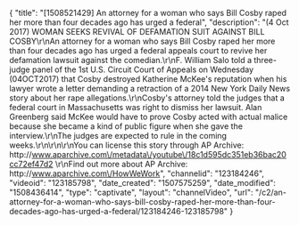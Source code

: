 {
    "title": "[1508521429] An attorney for a woman who says Bill Cosby raped her more than four decades ago has urged a federal",
    "description": "(4 Oct 2017) WOMAN SEEKS REVIVAL OF DEFAMATION SUIT AGAINST BILL COSBY\r\nAn attorney for a woman who says Bill Cosby raped her more than four decades ago has urged a federal appeals court to revive her defamation lawsuit against the comedian.\r\nF. William Salo told a three-judge panel of the 1st U.S. Circuit Court of Appeals on Wednesday (04OCT2017) that Cosby destroyed Katherine McKee's reputation when his lawyer wrote a letter demanding a retraction of a 2014 New York Daily News story about her rape allegations.\r\nCosby's attorney told the judges that a federal court in Massachusetts was right to dismiss her lawsuit. Alan Greenberg said McKee would have to prove Cosby acted with actual malice because she became a kind of public figure when she gave the interview.\r\nThe judges are expected to rule in the coming weeks.\r\n\r\n\r\nYou can license this story through AP Archive: http:\/\/www.aparchive.com\/metadata\/youtube\/18c1d595dc351eb36bac20cc72ef47d2 \r\nFind out more about AP Archive: http:\/\/www.aparchive.com\/HowWeWork",
    "channelid": "123184246",
    "videoid": "123185798",
    "date_created": "1507575259",
    "date_modified": "1508436414",
    "type": "captivate",
    "layout": "channelVideo",
    "url": "\/c2\/an-attorney-for-a-woman-who-says-bill-cosby-raped-her-more-than-four-decades-ago-has-urged-a-federal\/123184246-123185798"
}
